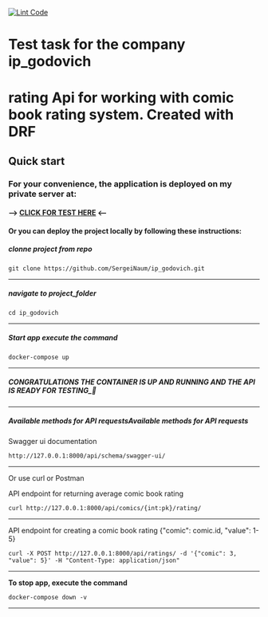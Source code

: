 [![Lint Code](https://github.com/SergeiNaum/Stakewolle/actions/workflows/linter_check.yml/badge.svg)](https://github.com/SergeiNaum/Stakewolle/actions/workflows/linter_check.yml)
# Test task for the company ip_godovich
# **rating** Api for working with comic book rating system. Created with DRF


## Quick start

### For your convenience, the application is deployed on my private server at:
#### --> [CLICK FOR TEST HERE](http://77.222.53.154:9000/api/schema/swagger-ui/) <--
  
#### Or you can deploy the project locally by following these instructions:

##### clonne project from repo

```
git clone https://github.com/SergeiNaum/ip_godovich.git
```
---

##### navigate to project_folder

```
cd ip_godovich
```
---

##### Start app execute the command
```
docker-compose up
```
---
##### CONGRATULATIONS THE CONTAINER IS UP AND RUNNING AND THE API IS READY FOR TESTING_🚀

---

##### Available methods for API requestsAvailable methods for API requests

Swagger ui documentation
```
http://127.0.0.1:8000/api/schema/swagger-ui/
```
---
Or use curl or Postman


API endpoint for returning average comic book rating
```
curl http://127.0.0.1:8000/api/comics/{int:pk}/rating/
```

---


API endpoint for creating a comic book rating {"comic": comic.id, "value": 1-5}
```
curl -X POST http://127.0.0.1:8000/api/ratings/ -d '{"comic": 3, "value": 5}' -H "Content-Type: application/json"
```

---

**To stop app, execute the command**

```
docker-compose down -v
```

---

